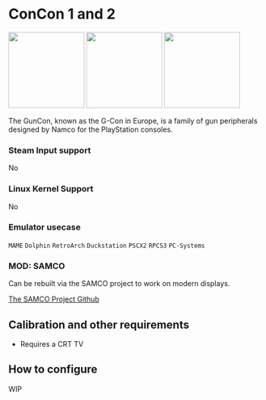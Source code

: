 # ConCon 1 and 2

<img src="../../../wiki_images/logos/guncon-logo.png" width="150">

<img src="../../../wiki_images/controllers/lightgun-guncon1.png" width="150">
<img src="../../../wiki_images/controllers/lightgun-guncon2.png" width="150">

The GunCon, known as the G-Con in Europe, is a family of gun peripherals designed by Namco for the PlayStation consoles.

### Steam Input support
No

### Linux Kernel Support
No

### Emulator usecase
`MAME` `Dolphin` `RetroArch` `Duckstation` `PSCX2` `RPCS3` `PC-Systems`

### MOD: SAMCO
Can be rebuilt via the SAMCO project to work on modern displays.

[The SAMCO Project Github](https://github.com/samuelballantyne/IR-Light-Gun)

## Calibration and other requirements

- Requires a CRT TV

## How to configure

WIP
